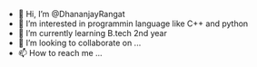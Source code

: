 - 👋 Hi, I’m @DhananjayRangat
- 👀 I’m interested in programmin language like C++ and python
- 🌱 I’m currently learning B.tech 2nd year
- 💞️ I’m looking to collaborate on ...
- 📫 How to reach me ...

<!---
DhananjayRangat/DhananjayRangat is a ✨ special ✨ repository because its `README.md` (this file) appears on your GitHub profile.
You can click the Preview link to take a look at your changes.
--->
